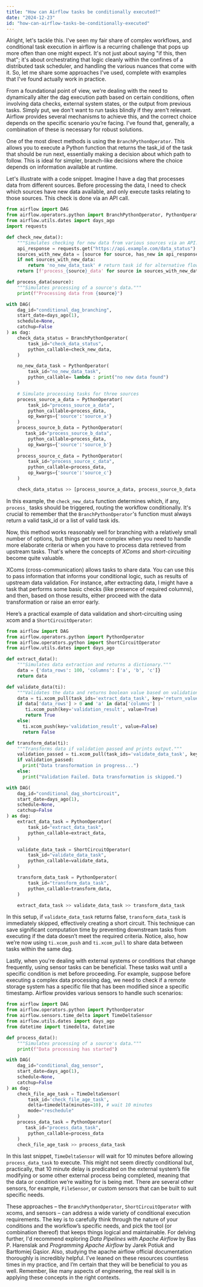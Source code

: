 ```yaml
---
title: "How can Airflow tasks be conditionally executed?"
date: "2024-12-23"
id: "how-can-airflow-tasks-be-conditionally-executed"
---
```


Alright, let's tackle this. I've seen my fair share of complex workflows, and conditional task execution in airflow is a recurring challenge that pops up more often than one might expect. It's not just about saying "if this, then that"; it's about orchestrating that logic cleanly within the confines of a distributed task scheduler, and handling the various nuances that come with it. So, let me share some approaches I've used, complete with examples that I've found actually work in practice.

From a foundational point of view, we're dealing with the need to dynamically alter the dag execution path based on certain conditions, often involving data checks, external system states, or the output from previous tasks. Simply put, we don't want to run tasks blindly if they aren't relevant. Airflow provides several mechanisms to achieve this, and the correct choice depends on the specific scenario you’re facing. I've found that, generally, a combination of these is necessary for robust solutions.

One of the most direct methods is using the `BranchPythonOperator`. This allows you to execute a Python function that returns the task_id of the task that should be run next, essentially making a decision about which path to follow. This is ideal for simpler, branch-like decisions where the choice depends on information available at runtime.

Let's illustrate with a code snippet. Imagine I have a dag that processes data from different sources. Before processing the data, I need to check which sources have new data available, and only execute tasks relating to those sources. This check is done via an API call.

```python
from airflow import DAG
from airflow.operators.python import BranchPythonOperator, PythonOperator
from airflow.utils.dates import days_ago
import requests

def check_new_data():
    """Simulates checking for new data from various sources via an API."""
    api_response = requests.get("https://api.example.com/data_status").json()
    sources_with_new_data = [source for source, has_new in api_response.items() if has_new]
    if not sources_with_new_data:
        return 'no_new_data_task' # return task id for alternative flow.
    return [f'process_{source}_data' for source in sources_with_new_data]

def process_data(source):
    """Simulates processing of a source's data."""
    print(f"Processing data from {source}")

with DAG(
    dag_id="conditional_dag_branching",
    start_date=days_ago(1),
    schedule=None,
    catchup=False
) as dag:
    check_data_status = BranchPythonOperator(
        task_id="check_data_status",
        python_callable=check_new_data,
    )

    no_new_data_task = PythonOperator(
        task_id="no_new_data_task",
        python_callable= lambda : print("no new data found")
    )

    # Simulate processing tasks for three sources
    process_source_a_data = PythonOperator(
        task_id="process_source_a_data",
        python_callable=process_data,
        op_kwargs={'source':'source_a'}
    )
    process_source_b_data = PythonOperator(
       task_id="process_source_b_data",
        python_callable=process_data,
        op_kwargs={'source':'source_b'}
    )
    process_source_c_data = PythonOperator(
        task_id="process_source_c_data",
        python_callable=process_data,
        op_kwargs={'source':'source_c'}
    )

    check_data_status >> [process_source_a_data, process_source_b_data, process_source_c_data, no_new_data_task]

```

In this example, the `check_new_data` function determines which, if any, `process_` tasks should be triggered, routing the workflow conditionally. It's crucial to remember that the `BranchPythonOperator`'s function must always return a valid task_id or a list of valid task ids.

Now, this method works reasonably well for branching with a relatively small number of options, but things get more complex when you need to handle more elaborate criteria or when you have to process data retrieved from upstream tasks. That's where the concepts of *XComs* and *short-circuiting* become quite valuable.

XComs (cross-communication) allows tasks to share data. You can use this to pass information that informs your conditional logic, such as results of upstream data validation. For instance, after extracting data, I might have a task that performs some basic checks (like presence of required columns), and then, based on those results, either proceed with the data transformation or raise an error early.

Here’s a practical example of data validation and short-circuiting using xcom and a `ShortCircuitOperator`:

```python
from airflow import DAG
from airflow.operators.python import PythonOperator
from airflow.operators.python import ShortCircuitOperator
from airflow.utils.dates import days_ago

def extract_data():
    """Simulates data extraction and returns a dictionary."""
    data = {'data_rows': 100, 'columns': ['a', 'b', 'c']}
    return data

def validate_data(ti):
    """Validates the data and returns boolean value based on validation result, writing to xcom."""
    data = ti.xcom_pull(task_ids='extract_data_task', key='return_value')
    if data['data_rows'] > 0 and 'a' in data['columns'] :
       ti.xcom_push(key='validation_result', value=True)
       return True
    else:
      ti.xcom_push(key='validation_result', value=False)
      return False

def transform_data(ti):
    """Transforms data if validation passed and prints output."""
    validation_passed = ti.xcom_pull(task_ids='validate_data_task', key='validation_result')
    if validation_passed:
      print("Data transformation in progress...")
    else:
      print("Validation Failed. Data transformation is skipped.")

with DAG(
    dag_id="conditional_dag_shortcircuit",
    start_date=days_ago(1),
    schedule=None,
    catchup=False
) as dag:
    extract_data_task = PythonOperator(
        task_id="extract_data_task",
        python_callable=extract_data,
    )

    validate_data_task = ShortCircuitOperator(
        task_id="validate_data_task",
        python_callable=validate_data,
    )

    transform_data_task = PythonOperator(
        task_id="transform_data_task",
        python_callable=transform_data,
    )

    extract_data_task >> validate_data_task >> transform_data_task

```

In this setup, if `validate_data_task` returns false, `transform_data_task` is immediately skipped, effectively creating a short circuit. This technique can save significant computation time by preventing downstream tasks from executing if the data doesn’t meet the required criteria. Notice, also, how we’re now using `ti.xcom_push` and `ti.xcom_pull` to share data between tasks within the same dag.

Lastly, when you're dealing with external systems or conditions that change frequently, using sensor tasks can be beneficial. These tasks wait until a specific condition is met before proceeding. For example, suppose before executing a complex data processing dag, we need to check if a remote storage system has a specific file that has been modified since a specific timestamp. Airflow provides various sensors to handle such scenarios:

```python
from airflow import DAG
from airflow.operators.python import PythonOperator
from airflow.sensors.time_delta import TimeDeltaSensor
from airflow.utils.dates import days_ago
from datetime import timedelta, datetime

def process_data():
    """Simulates processing of a source's data."""
    print(f"Data processing has started")

with DAG(
    dag_id="conditional_dag_sensor",
    start_date=days_ago(1),
    schedule=None,
    catchup=False
) as dag:
    check_file_age_task = TimeDeltaSensor(
        task_id='check_file_age_task',
        delta=timedelta(minutes=10), # wait 10 minutes
        mode="reschedule"
    )
    process_data_task = PythonOperator(
       task_id="process_data_task",
        python_callable=process_data
    )
    check_file_age_task >> process_data_task

```

In this last snippet, `TimeDeltaSensor` will wait for 10 minutes before allowing `process_data_task` to execute. This might not seem directly conditional but, practically, that 10 minute delay is predicated on the external system’s file modifying or some other external process being completed, meaning that the data or condition we’re waiting for is being met. There are several other sensors, for example, `FileSensor`, or custom sensors that can be built to suit specific needs.

These approaches – the `BranchPythonOperator`, `ShortCircuitOperator` with xcoms, and sensors – can address a wide variety of conditional execution requirements. The key is to carefully think through the nature of your conditions and the workflow’s specific needs, and pick the tool (or combination thereof) that keeps things logical and maintainable. For delving further, I'd recommend exploring *Data Pipelines with Apache Airflow* by Bas P. Harenslak and *Programming Apache Airflow* by Jarek Potiuk and Bartłomiej Gąsior. Also, studying the apache airflow official documentation thoroughly is incredibly helpful. I’ve leaned on these resources countless times in my practice, and I’m certain that they will be beneficial to you as well. Remember, like many aspects of engineering, the real skill is in applying these concepts in the right contexts.
